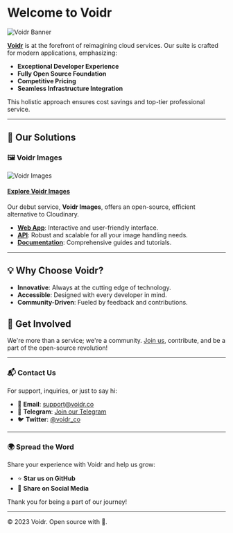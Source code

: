 # Welcome to Voidr

![Voidr Banner](https://assets.voidr.co/images/banner-home-github.png)

[**Voidr**](https://www.voidr.co) is at the forefront of reimagining cloud services. Our suite is crafted for modern applications, emphasizing:
- **Exceptional Developer Experience**
- **Fully Open Source Foundation**
- **Competitive Pricing**
- **Seamless Infrastructure Integration**

This holistic approach ensures cost savings and top-tier professional service.

---

## 🌟 Our Solutions

### 🖼️ Voidr Images
![Voidr Images](https://img.voidr.co/voidr/compress:100/convert:webp/resize:600x/fetch/https://api.voidr.co/v1/images/raw/voidr/voidr-banner-en_1701195001454.png)
#### [Explore Voidr Images](https://voidr.co/images)
Our debut service, **Voidr Images**, offers an open-source, efficient alternative to Cloudinary. 
- **[Web App](https://github.com/voidr-team/voidr-images-web)**: Interactive and user-friendly interface.
- **[API](https://github.com/voidr-team/voidr-images-service)**: Robust and scalable for all your image handling needs.
- **[Documentation](https://voidr-images.readme.io/reference/intro)**: Comprehensive guides and tutorials.

---

## 💡 Why Choose Voidr?

- **Innovative**: Always at the cutting edge of technology.
- **Accessible**: Designed with every developer in mind.
- **Community-Driven**: Fueled by feedback and contributions.

## 🤝 Get Involved

We're more than a service; we're a community. [Join us](t.me/comunidadevoidr), contribute, and be a part of the open-source revolution!

---

### 📬 Contact Us

For support, inquiries, or just to say hi:
- 📧 **Email**: [support@voidr.co](mailto:contact@voidr.co)
- 💬 **Telegram**: [Join our Telegram](t.me/comunidadevoidr)
- 🐦 **Twitter**: [@voidr_co](https://twitter.com/Voidr_co)

---

### 🌍 Spread the Word

Share your experience with Voidr and help us grow:
- ⭐ **Star us on GitHub**
- 📢 **Share on Social Media**

Thank you for being a part of our journey!

---

© 2023 Voidr. Open source with 💙.
